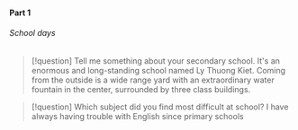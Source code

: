 #### Part 1
###### School days
>[!question] Tell me something about your secondary school.
> It's an enormous and long-standing school named Ly Thuong Kiet. Coming from the outside is a wide range yard with an extraordinary water fountain in the center, surrounded by three class buildings.

>[!question] Which subject did you find most difficult at school?
>I have always having trouble with English since primary schools



